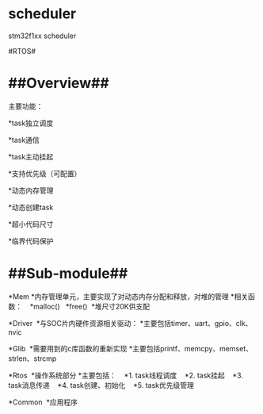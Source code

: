 

# scheduler

stm32f1xx scheduler


#RTOS#

##Overview##
==
主要功能：

*task独立调度

*task通信

*task主动挂起

*支持优先级（可配置）

*动态内存管理

*动态创建task

*超小代码尺寸

*临界代码保护


##Sub-module##
==
*Mem
  *内存管理单元，主要实现了对动态内存分配和释放，对堆的管理
  *相关函数：
    *malloc()
    *free()
  *堆尺寸20K供支配

*Driver
  *与SOC片内硬件资源相关驱动：
  *主要包括timer、uart、gpio、clk、nvic

*Glib
  *需要用到的c库函数的重新实现
  *主要包括printf、memcpy、memset、strlen、strcmp

*Rtos
  *操作系统部分
  *主要包括：
    *1.	task线程调度
    *2.	task挂起
    *3.	task消息传递
    *4.	task创建、初始化
    *5.	task优先级管理

*Common
  *应用程序
